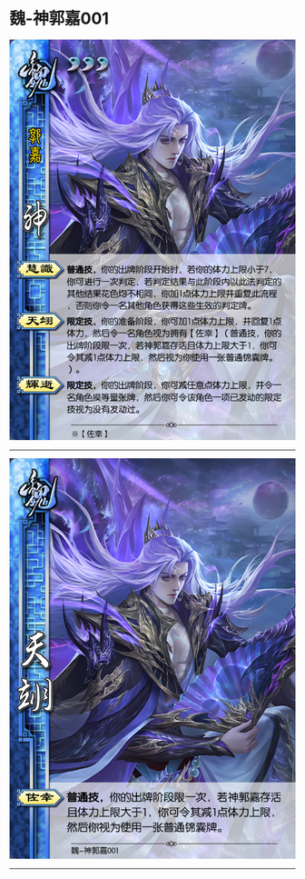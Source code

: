 # 魏-神郭嘉001

![魏-神郭嘉001](../assets/魏-神郭嘉001.jfif)

---

![魏-神郭嘉001-天翊-佐幸](../assets/魏-神郭嘉001-天翊-佐幸.jfif)

---